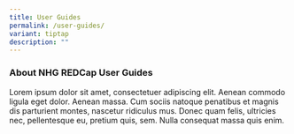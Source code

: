 ```yaml
---
title: User Guides
permalink: /user-guides/
variant: tiptap
description: ""
---
```

<h3><strong>About NHG REDCap User Guides</strong></h3>
<p></p>
<p>Lorem ipsum dolor sit amet, consectetuer adipiscing elit. Aenean commodo
ligula eget dolor. Aenean massa. Cum sociis natoque penatibus et magnis
dis parturient montes, nascetur ridiculus mus. Donec quam felis, ultricies
nec, pellentesque eu, pretium quis, sem. Nulla consequat massa quis enim.</p>